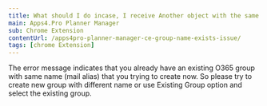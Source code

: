 ```yaml
---
title: What should I do incase, I receive Another object with the same value for property mailNickname already exists error during import?
main: Apps4.Pro Planner Manager
sub: Chrome Extension
contentUrl: /apps4pro-planner-manager-ce-group-name-exists-issue/
tags: [chrome Extension]
---
```

The error message indicates that you already have an existing O365 group with same name (mail alias) that you trying to create now. So please try to create new group with different name or use Existing Group option and select the existing group. 

 
